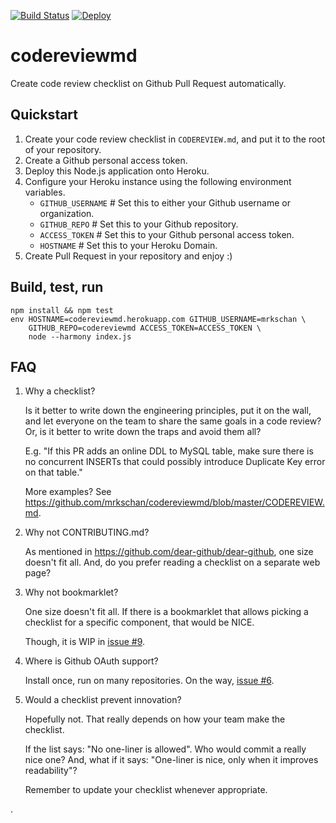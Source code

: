 [![Build Status](https://travis-ci.org/mrkschan/codereviewmd.svg)](https://travis-ci.org/mrkschan/codereviewmd)
[![Deploy](https://www.herokucdn.com/deploy/button.svg)](https://heroku.com/deploy)

codereviewmd
============

Create code review checklist on Github Pull Request automatically.


Quickstart
----------

1. Create your code review checklist in `CODEREVIEW.md`,
   and put it to the root of your repository.
2. Create a Github personal access token.
3. Deploy this Node.js application onto Heroku.
4. Configure your Heroku instance using the following environment variables.
   - `GITHUB_USERNAME`  # Set this to either your Github username or organization.
   - `GITHUB_REPO`  # Set this to your Github repository.
   - `ACCESS_TOKEN`  # Set this to your Github personal access token.
   - `HOSTNAME`  # Set this to your Heroku Domain.
5. Create Pull Request in your repository and enjoy :)


Build, test, run
----------------

```
npm install && npm test
env HOSTNAME=codereviewmd.herokuapp.com GITHUB_USERNAME=mrkschan \
    GITHUB_REPO=codereviewmd ACCESS_TOKEN=ACCESS_TOKEN \
    node --harmony index.js
```

FAQ
---

1. Why a checklist?

   Is it better to write down the engineering principles, put it on the wall,
   and let everyone on the team to share the same goals in a code review?
   Or, is it better to write down the traps and avoid them all?

   E.g. "If this PR adds an online DDL to MySQL table, make sure there is no concurrent INSERTs that could possibly introduce Duplicate Key error on that table."

   More examples? See https://github.com/mrkschan/codereviewmd/blob/master/CODEREVIEW.md.

2. Why not CONTRIBUTING.md?

   As mentioned in https://github.com/dear-github/dear-github,
   one size doesn't fit all.
   And, do you prefer reading a checklist on a separate web page?

3. Why not bookmarklet?

   One size doesn't fit all. If there is a bookmarklet that allows picking a checklist
   for a specific component, that would be NICE.

   Though, it is WIP in [issue #9](https://github.com/mrkschan/codereviewmd/issues/9).

4. Where is Github OAuth support?

   Install once, run on many repositories. On the way, [issue #6](https://github.com/mrkschan/codereviewmd/issues/6).

5. Would a checklist prevent innovation?

   Hopefully not. That really depends on how your team make the checklist.

   If the list says: "No one-liner is allowed". Who would commit a really nice one?
   And, what if it says: "One-liner is nice, only when it improves readability"?

   Remember to update your checklist whenever appropriate.


.
